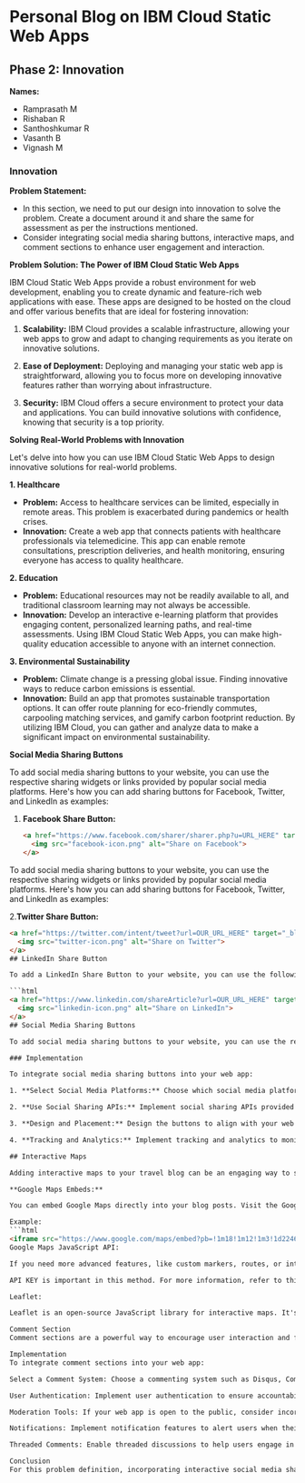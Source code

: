 # Personal Blog on IBM Cloud Static Web Apps

## Phase 2: Innovation

**Names:**
- Ramprasath M
- Rishaban R
- Santhoshkumar R
- Vasanth B
- Vignash M

### Innovation

**Problem Statement:**
- In this section, we need to put our design into innovation to solve the problem. Create a document around it and share the same for assessment as per the instructions mentioned.
- Consider integrating social media sharing buttons, interactive maps, and comment sections to enhance user engagement and interaction.

**Problem Solution: The Power of IBM Cloud Static Web Apps**

IBM Cloud Static Web Apps provide a robust environment for web development, enabling you to create dynamic and feature-rich web applications with ease. These apps are designed to be hosted on the cloud and offer various benefits that are ideal for fostering innovation:

1. **Scalability:** IBM Cloud provides a scalable infrastructure, allowing your web apps to grow and adapt to changing requirements as you iterate on innovative solutions.

2. **Ease of Deployment:** Deploying and managing your static web app is straightforward, allowing you to focus more on developing innovative features rather than worrying about infrastructure.

3. **Security:** IBM Cloud offers a secure environment to protect your data and applications. You can build innovative solutions with confidence, knowing that security is a top priority.

**Solving Real-World Problems with Innovation**

Let's delve into how you can use IBM Cloud Static Web Apps to design innovative solutions for real-world problems.

**1. Healthcare**
- **Problem:** Access to healthcare services can be limited, especially in remote areas. This problem is exacerbated during pandemics or health crises.
- **Innovation:** Create a web app that connects patients with healthcare professionals via telemedicine. This app can enable remote consultations, prescription deliveries, and health monitoring, ensuring everyone has access to quality healthcare.

**2. Education**
- **Problem:** Educational resources may not be readily available to all, and traditional classroom learning may not always be accessible.
- **Innovation:** Develop an interactive e-learning platform that provides engaging content, personalized learning paths, and real-time assessments. Using IBM Cloud Static Web Apps, you can make high-quality education accessible to anyone with an internet connection.

**3. Environmental Sustainability**
- **Problem:** Climate change is a pressing global issue. Finding innovative ways to reduce carbon emissions is essential.
- **Innovation:** Build an app that promotes sustainable transportation options. It can offer route planning for eco-friendly commutes, carpooling matching services, and gamify carbon footprint reduction. By utilizing IBM Cloud, you can gather and analyze data to make a significant impact on environmental sustainability.

**Social Media Sharing Buttons**

To add social media sharing buttons to your website, you can use the respective sharing widgets or links provided by popular social media platforms. Here's how you can add sharing buttons for Facebook, Twitter, and LinkedIn as examples:

1. **Facebook Share Button:**
   ```html
   <a href="https://www.facebook.com/sharer/sharer.php?u=URL_HERE" target="_blank">
     <img src="facebook-icon.png" alt="Share on Facebook">
   </a>
To add social media sharing buttons to your website, you can use the respective sharing widgets or links provided by popular social media platforms. Here's how you can add sharing buttons for Facebook, Twitter, and LinkedIn as examples:

2.**Twitter Share Button:**
```html
<a href="https://twitter.com/intent/tweet?url=OUR_URL_HERE" target="_blank">
  <img src="twitter-icon.png" alt="Share on Twitter">
</a>
## LinkedIn Share Button

To add a LinkedIn Share Button to your website, you can use the following HTML code:

```html
<a href="https://www.linkedin.com/shareArticle?url=OUR_URL_HERE" target="_blank">
  <img src="linkedin-icon.png" alt="Share on LinkedIn">
</a>
## Social Media Sharing Buttons

To add social media sharing buttons to your website, you can use the respective sharing widgets or links provided by popular social media platforms. Another way to add social media buttons is by installing a social media sharing API. The purpose of social media buttons is to share the exact content on the web page to the corresponding social media account. Social media sharing buttons are an effective way to expand the reach of your content and engage with a broader audience. When users find something interesting or valuable on your web app, they can easily share it with their social networks, thereby increasing visibility and potentially driving more traffic to your platform.

### Implementation

To integrate social media sharing buttons into your web app:

1. **Select Social Media Platforms:** Choose which social media platforms are most relevant to your audience. Common options include Facebook, Twitter, LinkedIn, and others.

2. **Use Social Sharing APIs:** Implement social sharing APIs provided by these platforms. This allows users to share specific content, such as articles or images, with a single click.

3. **Design and Placement:** Design the buttons to align with your web app's aesthetics and place them strategically within the user interface. Typically, they are located near the content you want users to share.

4. **Tracking and Analytics:** Implement tracking and analytics to monitor how often content is shared, which platforms are most popular, and the impact on your web app's traffic.

## Interactive Maps

Adding interactive maps to your travel blog can be an engaging way to showcase destinations, provide directions, and share information with your readers. Here are some options for incorporating interactive maps into your travel blog.

**Google Maps Embeds:**

You can embed Google Maps directly into your blog posts. Visit the Google Maps website, search for the location you want to display, click on the "Share" button, and then select "Embed a map." Customize the map's size and appearance, and copy the generated HTML code to paste into your blog posts.

Example:
```html
<iframe src="https://www.google.com/maps/embed?pb=!1m18!1m12!1m3!1d22461.372..."></iframe>
Google Maps JavaScript API:

If you need more advanced features, like custom markers, routes, or interaction, you can use the Google Maps JavaScript API. You need to sign up for an API key and write custom JavaScript code to create and customize your map.

API KEY is important in this method. For more information, refer to this page.

Leaflet:

Leaflet is an open-source JavaScript library for interactive maps. It's highly customizable and allows you to create interactive maps with custom markers, popups, and overlays. You can add Leaflet maps to your blog using the Leaflet library and a map provider like Mapbox or OpenStreetMap.

Comment Section
Comment sections are a powerful way to encourage user interaction and foster discussions around your content. They provide a space for users to share their opinions, ask questions, and connect with one another.

Implementation
To integrate comment sections into your web app:

Select a Comment System: Choose a commenting system such as Disqus, Comment, or create a custom solution if necessary.

User Authentication: Implement user authentication to ensure accountability and manage user profiles.

Moderation Tools: If your web app is open to the public, consider incorporating moderation tools to manage and filter comments to maintain a positive and safe environment.

Notifications: Implement notification features to alert users when their comments receive replies or when new discussions arise.

Threaded Comments: Enable threaded discussions to help users engage in meaningful conversations and respond to specific comments.

Conclusion
For this problem definition, incorporating interactive social media sharing buttons, interactive maps, and comment sections for your website is an excellent way to enhance user engagement and interaction.
